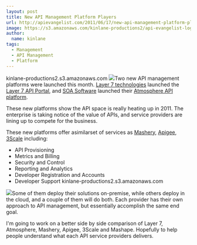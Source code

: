 ```yaml
---
layout: post
title: New API Management Platform Players
url: http://apievangelist.com/2011/06/17/new-api-management-platform-players/
image: https://s3.amazonaws.com/kinlane-productions2/api-evangelist-logos/api-evangelist-butterfly-vertical.png
author:
  name: kinlane
tags:
  - Management
  - API Management
  - Platform
---
```

kinlane-productions2.s3.amazonaws.com [![](http://kinlane-productions.s3.amazonaws.com/api-service-providers/layer7-logo.png)](http://www.layer7tech.com/)Two new API management platforms were launched this month. [Layer 7 technologies](http://www.layer7tech.com/products/layer-7-api-portal "Layer 7 Technologies") launched the [Layer 7 API Portal](http://www.layer7tech.com/products/layer-7-api-portal "Layer 7 API Portal"), and [SOA Software](http://www.soa.com/ "SOA Software") launched their [Atmosphere API platform](http://apievangelist.com/2011/06/17/atmosphere-a-new-api-management-portal/ "Atmosphere API Platform").

These new platforms show the API space is really heating up in 2011. The enterprise is taking notice of the value of APIs, and service providers are lining up to compete for the business.

These new platforms offer asimilarset of services as [Mashery](http://apievangelist.com/2010/10/10/mashery-api-services/ "Mashery"), [Apigee](http://apievangelist.com/2010/10/10/apigee-api-services/ "Apigee"), [3Scale](http://apievangelist.com/2010/10/10/3scale-api-services/ "3Scale") including:

*   API Provisioning
*   Metrics and Billing
*   Security and Control
*   Reporting and Analytics
*   Developer Registration and Accounts
*   Developer Support
kinlane-productions2.s3.amazonaws.com

[![](http://kinlane-productions.s3.amazonaws.com/api-service-providers/atmosphere-api-management.png)](http://atmosphere.soa.com/)Some of them deploy their solutions on-premise, while others deploy in the cloud, and a couple of them will do both. Each provider has their own approach to API management, but essentially accomplish the same end goal.

I'm going to work on a better side by side comparison of Layer 7, Atmosphere, Mashery, Apigee, 3Scale and Mashape. Hopefully to help people understand what each API service providers delivers.